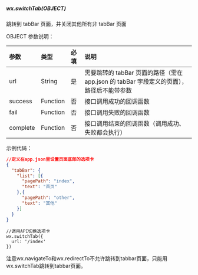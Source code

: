 ##### wx.switchTab(OBJECT)

跳转到 tabBar 页面，并关闭其他所有非 tabBar 页面

OBJECT 参数说明：

| 参数 | 类型 | 必填 | 说明 |
| :--- | :--- | :--- | :--- |
|url	|String	|是	|需要跳转的 tabBar 页面的路径（需在 app.json 的 tabBar 字段定义的页面），路径后不能带参数|
|success	|Function	|否	|接口调用成功的回调函数|
|fail	|Function	|否	|接口调用失败的回调函数|
|complete	|Function	|否	|接口调用结束的回调函数（调用成功、失败都会执行）|
示例代码：
```json
//定义在app.json里设置页面底部的选项卡
{
  "tabBar": {
    "list": [{
      "pagePath": "index",
      "text": "首页"
    },{
      "pagePath": "other",
      "text": "其他"
    }]
  }
}
```
```
//调用API切换选项卡
wx.switchTab({
  url: '/index'
})
```
注意wx.navigateTo和wx.redirectTo不允许跳转到tabbar页面，只能用wx.switchTab跳转到tabbar页面。
